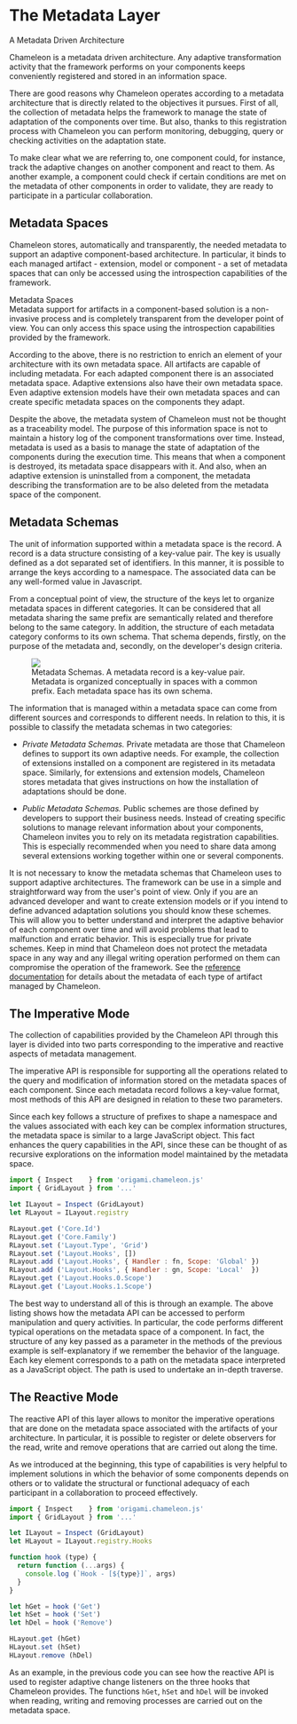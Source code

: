 # The Metadata Layer

<p class="lead">A Metadata Driven Architecture</p>

Chameleon is a metadata driven architecture. Any adaptive transformation activity that the framework performs on your components keeps conveniently registered and stored in an information space.

There are good reasons why Chameleon operates according to a metadata architecture that is directly related to the objectives it pursues. First of all, the collection of metadata helps the framework to manage the state of adaptation of the components over time. But also, thanks to this registration process with Chameleon you can perform monitoring, debugging, query or checking activities on the adaptation state.

To make clear what we are referring to, one component could, for instance, track the adaptive changes on another component and react to them. As another example, a component could check if certain conditions are met on the metadata of other components in order to validate, they are ready to participate in a particular collaboration.

## Metadata Spaces

Chameleon stores, automatically and transparently, the needed metadata to support an adaptive component-based architecture. In particular, it binds to each managed artifact - extension, model or component - a set of metadata spaces that can only be accessed using the introspection capabilities of the framework.

<div class="box">
  <div class="title">Metadata Spaces</div>
  <div class="caption">
    Metadata support for artifacts in a component-based solution is a non-invasive process and is completely transparent from the developer point of view. You can only access this space using the introspection capabilities provided by the framework.
  </div>
</div>

According to the above, there is no restriction to enrich an element of your architecture with its own metadata space. All artifacts are capable of including metadata. For each adapted component there is an associated metadata space. Adaptive extensions also have their own metadata space. Even adaptive extension models have their own metadata spaces and can create specific metadata spaces on the components they adapt.

Despite the above, the metadata system of Chameleon must not be thought as a traceability model. The purpose of this information space is not to maintain a history log of the component transformations over time. Instead, metadata is used as a basis to manage the state of adaptation of the components during the execution time. This means that when a component is destroyed, its metadata space disappears with it. And also, when an adaptive extension is uninstalled from a component, the metadata describing the transformation are to be also deleted from the metadata space of the component.

## Metadata Schemas

The unit of information supported within a metadata space is the record. A record is a data structure consisting of a key-value pair. The key is usually defined as a dot separated set of identifiers. In this manner, it is possible to arrange the keys according to a namespace. The associated data can be any well-formed value in Javascript.

From a conceptual point of view, the structure of the keys let to organize metadata spaces in different categories. It can be considered that all metadata sharing the same prefix are semantically related and therefore belong to the same category. In addition, the structure of each metadata category conforms to its own schema. That schema depends, firstly, on the purpose of the metadata and, secondly, on the developer's design criteria.

<figure>
  <img src="../../resources/markdowns/figures/Architecture/Metadata.01.png">
  <figcaption>
    Metadata Schemas. A metadata record is a key-value pair. Metadata is organized conceptually in spaces with a common prefix. Each metadata space has its own schema.
  </figcaption>
</figure>

The information that is managed within a metadata space can come from different sources and corresponds to different needs. In relation to this, it is possible to classify the metadata schemas in two categories:

- *Private Metadata Schemas.* Private metadata are those that Chameleon defines to support its own adaptive needs. For example, the collection of extensions installed on a component are registered in its metadata space. Similarly, for extensions and extension models, Chameleon stores metadata that gives instructions on how the installation of adaptations should be done.

- *Public Metadata Schemas.* Public schemes are those defined by developers to support their business needs. Instead of creating specific solutions to manage relevant information about your components, Chameleon invites you to rely on its metadata registration capabilities. This is especially recommended when you need to share data among several extensions working together within one or several components.

It is not necessary to know the metadata schemas that Chameleon uses to support adaptive architectures. The framework can be use in a simple and straightforward way from the user's point of view. Only if you are an advanced developer and want to create extension models or if you intend to define advanced adaptation solutions you should know these schemes. This will allow you to better understand and interpret the adaptive behavior of each component over time and will avoid problems that lead to malfunction and erratic behavior. This is especially true for private schemes. Keep in mind that Chameleon does not protect the metadata space in any way and any illegal writing operation performed on them can compromise the operation of the framework. See the [reference documentation](api.html#Metadata:Summary) for details about the metadata of each type of artifact managed by Chameleon.

## The Imperative Mode

The collection of capabilities provided by the Chameleon API through this layer is divided into two parts corresponding to the imperative and reactive aspects of metadata management.

The imperative API is responsible for supporting all the operations related to the query and modification of information stored on the metadata spaces of each component. Since each metadata record follows a key-value format, most methods of this API are designed in relation to these two parameters.

Since each key follows a structure of prefixes to shape a namespace and the values associated with each key can be complex information structures, the metadata space is similar to a large JavaScript object. This fact enhances the query capabilities in the API, since these can be thought of as recursive explorations on the information model maintained by the metadata space.

```Javascript
import { Inspect    } from 'origami.chameleon.js'
import { GridLayout } from '...'

let ILayout = Inspect (GridLayout)
let RLayout = ILayout.registry

RLayout.get ('Core.Id')
RLayout.get ('Core.Family')
RLayout.set ('Layout.Type', 'Grid')
RLayout.set ('Layout.Hooks', [])
RLayout.add ('Layout.Hooks', { Handler : fn, Scope: 'Global' })
RLayout.add ('Layout.Hooks', { Handler : gn, Scope: 'Local'  })
RLayout.get ('Layout.Hooks.0.Scope')
RLayout.get ('Layout.Hooks.1.Scope')
```  

The best way to understand all of this is through an example. The above listing shows how the metadata API can be accessed to perform manipulation and query activities. In particular, the code performs different typical operations on the metadata space of a component. In fact, the structure of any key passed as a parameter in the methods of the previous example is self-explanatory if we remember the behavior of the language. Each key element corresponds to a path on the metadata space interpreted as a JavaScript object. The path is used to undertake an in-depth traverse.

## The Reactive Mode

The reactive API of this layer allows to monitor the imperative operations that are done on the metadata space associated with the artifacts of your architecture. In particular, it is possible to register or delete observers for the read, write and remove operations that are carried out along the time.

As we introduced at the beginning, this type of capabilities is very helpful to implement solutions in which the behavior of some components depends on others or to validate the structural or functional adequacy of each participant in a collaboration to proceed effectively.

```JavaScript
import { Inspect    } from 'origami.chameleon.js'
import { GridLayout } from '...'

let ILayout = Inspect (GridLayout)
let HLayout = ILayout.registry.Hooks

function hook (type) {
  return function (...args) {
    console.log (`Hook - [${type}]`, args)
  }
}

let hGet = hook ('Get')
let hSet = hook ('Set')
let hDel = hook ('Remove')

HLayout.get (hGet)
HLayout.set (hSet)
HLayout.remove (hDel)
```   


As an example, in the previous code you can see how the reactive API is used to register adaptive change listeners on the three hooks that Chameleon provides. The functions `hGet`, `hSet` and `hDel` will be invoked when reading, writing and removing processes are carried out on the metadata space.

<div class="see-also">
  <div class="controls">
    <a href="doc.html#Architecture:Core"       class="control previous"></a>
    <a href="doc.html#Architecture:Extension"  class="control next"></a>
  </div>
</div>
